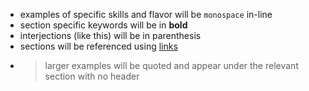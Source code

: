 - examples of specific skills and flavor will be `monospace` in-line
- section specific keywords will be in **bold**
- interjections (like this) will be in parenthesis
- sections will be referenced using [links](#legend)
- > larger examples will be quoted and appear under the relevant section with no header